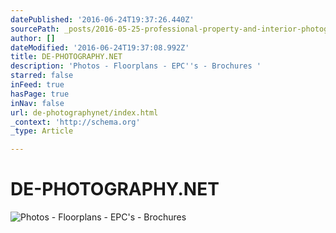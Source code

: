 ```yaml
---
datePublished: '2016-06-24T19:37:26.440Z'
sourcePath: _posts/2016-05-25-professional-property-and-interior-photography.md
author: []
dateModified: '2016-06-24T19:37:08.992Z'
title: DE-PHOTOGRAPHY.NET
description: 'Photos - Floorplans - EPC''s - Brochures '
starred: false
inFeed: true
hasPage: true
inNav: false
url: de-photographynet/index.html
_context: 'http://schema.org'
_type: Article

---
```

# DE-PHOTOGRAPHY.NET
![Photos - Floorplans - EPC's - Brochures ](https://s3-us-west-2.amazonaws.com/the-grid-img/p/1a314f11be5a143a5bae684892ae0200527e6ffc.jpg)